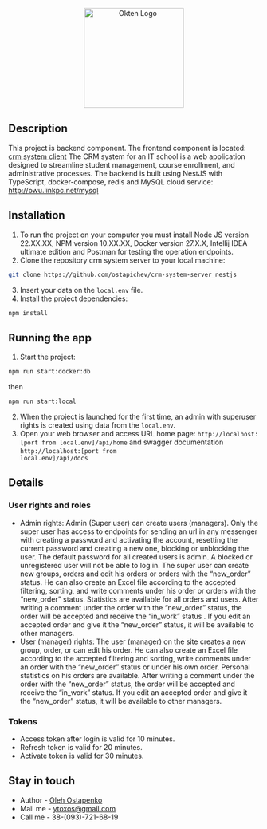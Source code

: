 <p align="center">
  <a href="https://owu.com.ua/" target="blank"><img src="https://owu.com.ua/wp-content/uploads/2023/12/Blue-Big-Bird-Final-Logo.webp" width="200" alt="Okten Logo" /></a>
</p>

[circleci-image]: https://img.shields.io/circleci/build/github/nestjs/nest/master?token=abc123def456
[circleci-url]: https://circleci.com/gh/nestjs/nest

## Description
This project is backend component. The frontend component is located:
<a href="https://github.com/ostapichev/crm-system-client" target="_blank">crm system client</a>
The CRM system for an IT school is a web application designed to streamline student management,
course enrollment, and administrative processes.
The backend is built using NestJS with TypeScript, docker-compose, redis and MySQL cloud service:
<a href="http://owu.linkpc.net/mysql" target="_blank">http://owu.linkpc.net/mysql</a>

## Installation
1. To run the project on your computer you must install Node JS version 22.XX.XX, NPM version 10.XX.XX, 
   Docker version 27.X.X, Intellij IDEA ultimate edition and Postman for testing the operation endpoints.
2. Clone the repository crm system server to your local machine:  
```bash 
git clone https://github.com/ostapichev/crm-system-server_nestjs
```
3. Insert your data on the <code>local.env</code> file.
4. Install the project dependencies:
```bash
npm install
```

## Running the app

1. Start the project:
```bash
npm run start:docker:db
```
then
```bash
npm run start:local
```
2. When the project is launched for the first time, 
   an admin with superuser rights is created using data from the 
   <code>local.env</code>.
3. Open your web browser and access URL home page:
   <code>http://localhost:[port from local.env]/api/home</code> 
   and swagger documentation 
   <code>http://localhost:[port from local.env]/api/docs</code>

## Details
### User rights and roles

-  Admin rights: Admin (Super user) can create users (managers). 
   Only the super user has access to endpoints for sending an 
   url in any messenger with creating a password and activating the account, 
   resetting the current password and creating a new one, 
   blocking or unblocking the user. The default password 
   for all created users is admin. A blocked or unregistered user 
   will not be able to log in. The super user can create new groups, 
   orders and edit his orders or orders with the “new_order” status. 
   He can also create an Excel file according to the accepted filtering, 
   sorting, and write comments under his order or orders with the “new_order” status. 
   Statistics are available for all orders and users. After writing a comment under 
   the order with the “new_order” status, the order will be accepted 
   and receive the “in_work” status . If you edit an accepted order 
   and give it the “new_order” status, it will be available to other managers.
-  User (manager) rights: The user (manager) on the site creates a new group, 
   order, or can edit his order. He can also create an Excel file according 
   to the accepted filtering and sorting, write comments under an order with the “new_order” 
   status or under his own order. Personal statistics on his orders are available. 
   After writing a comment under the order with the “new_order” status, the order will be 
   accepted and receive the “in_work” status. If you edit an accepted order and give it the “new_order” status, 
   it will be available to other managers.

### Tokens

- Access token after login is valid for 10 minutes.
- Refresh token is valid for 20 minutes.
- Activate token is valid for 30 minutes.

## Stay in touch

- Author - [Oleh Ostapenko](https://github.com/ostapichev)
- Mail me - <a>ytoxos@gmail.com</a>
- Call me - 38-(093)-721-68-19
